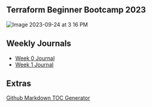 ## Terraform Beginner Bootcamp 2023

![Image 2023-09-24 at 3 16 PM](https://github.com/EmmanuelELOKA/terraform-beginner-bootcamp-2023/assets/85324899/ca9dc62b-c121-45b7-9e64-c9873c06a500)


## Weekly Journals

- [Week 0 Journal](journal/week0.md)
- [Week 1 Journal](journal/week1.md)

## Extras

[Github Markdown TOC Generator](https://ecotrust-canada.github.io/markdown-toc/)
